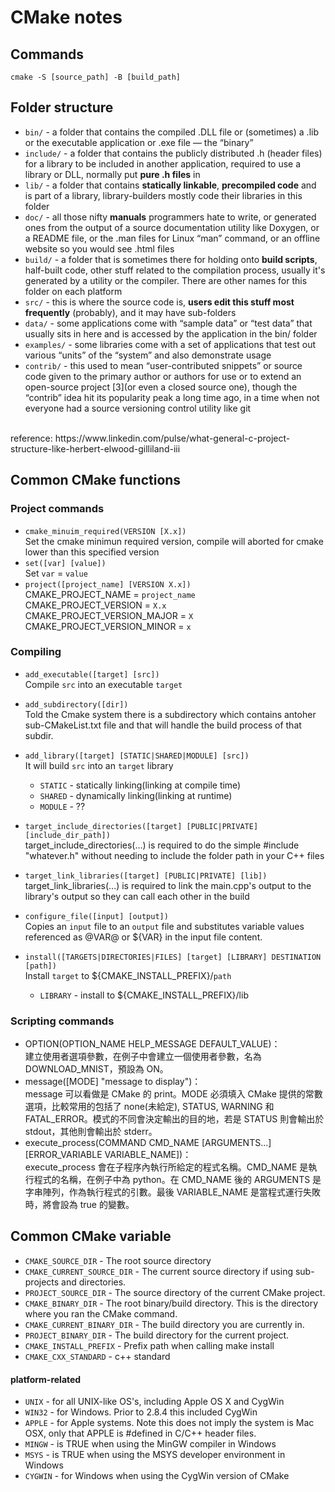 # CMake notes

## Commands
`cmake -S [source_path] -B [build_path]`

## Folder structure
* `bin/` - a folder that contains the compiled .DLL file or (sometimes) a .lib or the executable application or .exe file — the “binary”
* `include/` - a folder that contains the publicly distributed .h (header files) for a library to be included in another application, required to use a library or DLL, normally put **pure .h files** in
* `lib/` - a folder that contains **statically linkable**, **precompiled code** and is part of a library, library-builders mostly code their libraries in this folder
* `doc/` - all those nifty **manuals** programmers hate to write, or generated ones from the output of a source documentation utility like Doxygen, or a README file, or the .man files for Linux “man” command, or an offline website so you would see .html files
* `build/` - a folder that is sometimes there for holding onto **build scripts**, half-built code, other stuff related to the compilation process, usually it's generated by a utility or the compiler. There are other names for this folder on each platform
* `src/` - this is where the source code is, **users edit this stuff most frequently** (probably), and it may have sub-folders
* `data/` - some applications come with “sample data” or “test data” that usually sits in here and is accessed by the application in the bin/ folder
* `examples/` - some libraries come with a set of applications that test out various “units” of the “system” and also demonstrate usage
* `contrib/` - this used to mean “user-contributed snippets” or source code given to the primary author or authors for use or to extend an open-source project [3](or even a closed source one), though the “contrib” idea hit its popularity peak a long time ago, in a time when not everyone had a source versioning control utility like git
<br />
reference: https://www.linkedin.com/pulse/what-general-c-project-structure-like-herbert-elwood-gilliland-iii


## Common CMake functions
### Project commands
* `cmake_minuim_required(VERSION [X.x])`<br />
Set the cmake minimun required version, compile will aborted for cmake lower than this specified version
* `set([var] [value])`<br />
Set `var` = `value`
* `project([project_name] [VERSION X.x])`<br />
CMAKE_PROJECT_NAME = `project_name`<br />
CMAKE_PROJECT_VERSION = `X.x`<br />
CMAKE_PROJECT_VERSION_MAJOR = `X`<br />
CMAKE_PROJECT_VERSION_MINOR = `x`<br />

### Compiling
* `add_executable([target] [src])`<br />
Compile `src` into an executable `target`

* `add_subdirectory([dir])`<br />
Told the Cmake system there is a subdirectory which contains antoher sub-CMakeList.txt file and that will handle the build process of that subdir.

* `add_library([target] [STATIC|SHARED|MODULE] [src])`<br />
It will build `src` into an `target` library 
    * `STATIC` - statically linking(linking at compile time)
    * `SHARED` - dynamically linking(linking at runtime)
    * `MODULE` - ??

* `target_include_directories([target] [PUBLIC|PRIVATE] [include_dir_path])`<br />
target_include_directories(...) is required to do the simple #include "whatever.h" without needing to include the folder path in your C++ files

* `target_link_libraries([target] [PUBLIC|PRIVATE] [lib])`<br />
target_link_libraries(...) is required to link the main.cpp's output to the library's output so they can call each other in the build

* `configure_file([input] [output])`<br />
Copies an `input` file to an `output` file and substitutes variable values referenced as @VAR@ or ${VAR} in the input file content.

* `install([TARGETS|DIRECTORIES|FILES] [target] [LIBRARY] DESTINATION [path])`<br />
Install `target` to ${CMAKE_INSTALL_PREFIX}/`path`
    * `LIBRARY` - install to ${CMAKE_INSTALL_PREFIX}/lib

### Scripting commands

* OPTION(OPTION_NAME HELP_MESSAGE DEFAULT_VALUE)：<br />
建立使用者選項參數，在例子中會建立一個使用者參數，名為 DOWNLOAD_MNIST，預設為 ON。
* message([MODE] "message to display")：<br />
message 可以看做是 CMake 的 print。MODE 必須填入 CMake 提供的常數選項，比較常用的包括了 none(未給定), STATUS, WARNING 和 FATAL_ERROR。模式的不同會決定輸出的目的地，若是 STATUS 則會輸出於 stdout，其他則會輸出於 stderr。
* execute_process(COMMAND CMD_NAME [ARGUMENTS...] [ERROR_VARIABLE VARIABLE_NAME])：<br />
execute_process 會在子程序內執行所給定的程式名稱。CMD_NAME 是執行程式的名稱，在例子中為 python。在 CMD_NAME 後的 ARGUMENTS 是字串陣列，作為執行程式的引數。最後 VARIABLE_NAME 是當程式運行失敗時，將會設為 true 的變數。

## Common CMake variable
* `CMAKE_SOURCE_DIR` - The root source directory
* `CMAKE_CURRENT_SOURCE_DIR` - The current source directory if using sub-projects and directories.
* `PROJECT_SOURCE_DIR` - The source directory of the current CMake project.
* `CMAKE_BINARY_DIR` - The root binary/build directory. This is the directory where you ran the CMake command.
* `CMAKE_CURRENT_BINARY_DIR` - The build directory you are currently in.
* `PROJECT_BINARY_DIR` - The build directory for the current project.
* `CMAKE_INSTALL_PREFIX` - Prefix path when calling make install
* `CMAKE_CXX_STANDARD` - c++ standard

#### platform-related
* `UNIX` - for all UNIX-like OS's, including Apple OS X and CygWin
* `WIN32` - for Windows. Prior to 2.8.4 this included CygWin
* `APPLE` - for Apple systems. Note this does not imply the system is Mac OSX, only that APPLE is #defined in C/C++ header files.
* `MINGW` - is TRUE when using the MinGW compiler in Windows
* `MSYS` - is TRUE when using the MSYS developer environment in Windows
* `CYGWIN` - for Windows when using the CygWin version of CMake
